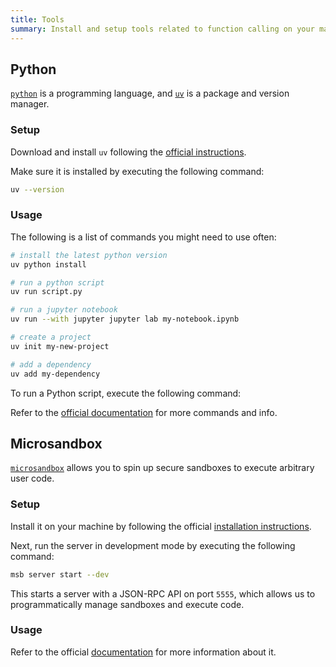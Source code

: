 ```yaml
---
title: Tools
summary: Install and setup tools related to function calling on your machine
---
```


<style>
  .codehilite { margin-top: 16px; margin-bottom: 16px; }
  html.dark .typography details summary::after { filter: invert(100%); }
  #mkdocs-search-results article > h3 { color: var(--foreground); }
</style>

## Python

[`python`](https://github.com/python/cpython) is a programming language, and [`uv`](https://github.com/astral-sh/uv) is a package and version manager.

### Setup

Download and install `uv` following the [official instructions](https://docs.astral.sh/uv/getting-started/installation/).

Make sure it is installed by executing the following command:

```bash
uv --version
```

### Usage

The following is a list of commands you might need to use often:

```bash
# install the latest python version
uv python install

# run a python script
uv run script.py

# run a jupyter notebook
uv run --with jupyter jupyter lab my-notebook.ipynb

# create a project
uv init my-new-project

# add a dependency
uv add my-dependency
```

To run a Python script, execute the following command:

Refer to the [official documentation](https://docs.astral.sh/uv/guides/) for more commands and info.

## Microsandbox

[`microsandbox`](https://github.com/microsandbox/microsandbox) allows you to spin up secure sandboxes to execute arbitrary user code.

### Setup

Install it on your machine by following the official [installation instructions](https://docs.microsandbox.dev/guides/getting-started/#installation).

Next, run the server in development mode by executing the following command:

```bash
msb server start --dev
```

This starts a server with a JSON-RPC API on port `5555`, which allows us to programmatically manage sandboxes and execute code.

### Usage

Refer to the official [documentation](https://docs.microsandbox.dev) for more information about it.
